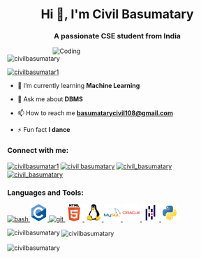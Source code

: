 <h1 align="center">Hi 👋, I'm Civil Basumatary</h1>
<h3 align="center">A passionate CSE student from India</h3>
<img align="right" alt="Coding" width="400" src="https://miro.medium.com/v2/resize:fit:1400/1*1ojV4epPGRxhZE26dVI4pQ.gif"

<p align="left"> <img src="https://komarev.com/ghpvc/?username=civilbasumatary&label=Profile%20views&color=0e75b6&style=flat" alt="civilbasumatary" /> </p>

<p align="left"> <a href="https://twitter.com/civilbasumatar1" target="blank"><img src="https://img.shields.io/twitter/follow/civilbasumatar1?logo=twitter&style=for-the-badge" alt="civilbasumatar1" /></a> </p>

- 🌱 I’m currently learning **Machine Learning**

- 💬 Ask me about **DBMS**

- 📫 How to reach me **basumatarycivil108@gmail.com**

- ⚡ Fun fact **I dance**

<h3 align="left">Connect with me:</h3>
<p align="left">
<a href="https://twitter.com/civilbasumatar1" target="_blank"><img align="center" src="https://raw.githubusercontent.com/rahuldkjain/github-profile-readme-generator/master/src/images/icons/Social/twitter.svg" alt="civilbasumatar1" height="30" width="40" /></a>
<a href="https://fb.com/civil basumatary" target="_blank"><img align="center" src="https://raw.githubusercontent.com/rahuldkjain/github-profile-readme-generator/master/src/images/icons/Social/facebook.svg" alt="civil basumatary" height="30" width="40" /></a>
<a href="https://www.linkedin.com/in/civil-basumatary-787934240/" target="_blank"><img align="center" src="https://icons8.com/icon/13930/linkedin" alt="civil_basumatary" height="30" width="40" /></a>
<a href="https://instagram.com/civil_basumatary" target="_blank"><img align="center" src="https://raw.githubusercontent.com/rahuldkjain/github-profile-readme-generator/master/src/images/icons/Social/instagram.svg" alt="civil_basumatary" height="30" width="40" /></a>
</p>

<h3 align="left">Languages and Tools:</h3>
<p align="left"> <a href="https://www.gnu.org/software/bash/" target="_blank" rel="noreferrer"> <img src="https://www.vectorlogo.zone/logos/gnu_bash/gnu_bash-icon.svg" alt="bash" width="40" height="40"/> </a> <a href="https://www.cprogramming.com/" target="_blank" rel="noreferrer"> <img src="https://raw.githubusercontent.com/devicons/devicon/master/icons/c/c-original.svg" alt="c" width="40" height="40"/> </a> <a href="https://git-scm.com/" target="_blank" rel="noreferrer"> <img src="https://www.vectorlogo.zone/logos/git-scm/git-scm-icon.svg" alt="git" width="40" height="40"/> </a> <a href="https://www.w3.org/html/" target="_blank" rel="noreferrer"> <img src="https://raw.githubusercontent.com/devicons/devicon/master/icons/html5/html5-original-wordmark.svg" alt="html5" width="40" height="40"/> </a> <a href="https://www.linux.org/" target="_blank" rel="noreferrer"> <img src="https://raw.githubusercontent.com/devicons/devicon/master/icons/linux/linux-original.svg" alt="linux" width="40" height="40"/> </a> <a href="https://www.mysql.com/" target="_blank" rel="noreferrer"> <img src="https://raw.githubusercontent.com/devicons/devicon/master/icons/mysql/mysql-original-wordmark.svg" alt="mysql" width="40" height="40"/> </a> <a href="https://www.oracle.com/" target="_blank" rel="noreferrer"> <img src="https://raw.githubusercontent.com/devicons/devicon/master/icons/oracle/oracle-original.svg" alt="oracle" width="40" height="40"/> </a> <a href="https://pandas.pydata.org/" target="_blank" rel="noreferrer"> <img src="https://raw.githubusercontent.com/devicons/devicon/2ae2a900d2f041da66e950e4d48052658d850630/icons/pandas/pandas-original.svg" alt="pandas" width="40" height="40"/> </a> <a href="https://www.python.org" target="_blank" rel="noreferrer"> <img src="https://raw.githubusercontent.com/devicons/devicon/master/icons/python/python-original.svg" alt="python" width="40" height="40"/> </a> </p>

<p><img align="left" src="https://github-readme-stats.vercel.app/api/top-langs?username=civilbasumatary&show_icons=true&locale=en&layout=compact" alt="civilbasumatary" /></p>

<p>&nbsp;<img align="center" src="https://github-readme-stats.vercel.app/api?username=civilbasumatary&show_icons=true&locale=en" alt="civilbasumatary" /></p>

<p><img align="center" src="https://github-readme-streak-stats.herokuapp.com/?user=civilbasumatary&" alt="civilbasumatary" /></p>
